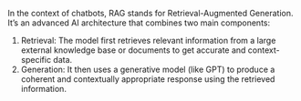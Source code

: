 In the context of chatbots, RAG stands for Retrieval-Augmented Generation. It’s an advanced AI architecture that combines two main components:

1.	Retrieval: The model first retrieves relevant information from a large external knowledge base or documents to get accurate and context-specific data.
2.	Generation: It then uses a generative model (like GPT) to produce a coherent and contextually appropriate response using the retrieved information.
